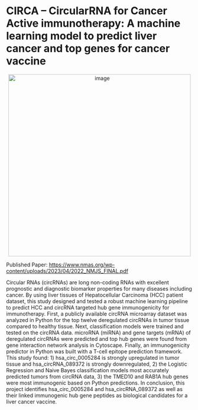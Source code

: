 # CIRCA – CircularRNA for Cancer Active immunotherapy: A machine learning model to predict liver cancer and top genes for cancer vaccine




<div align="center">
    <img width="493" alt="image" src="https://github.com/user-attachments/assets/820d338c-5e56-4f73-a4d8-e69115ffed9e" />
</div>




Published Paper: https://www.nmas.org/wp-content/uploads/2023/04/2022_NMJS_FINAL.pdf



Circular RNAs (circRNAs) are long non-coding RNAs with excellent prognostic and diagnostic biomarker properties for many diseases including cancer. By using liver tissues of Hepatocellular Carcinoma (HCC) patient dataset, this study designed and tested a robust machine learning pipeline to predict HCC and circRNA targeted hub gene immunogenicity for immunotherapy. First, a publicly available circRNA microarray dataset was analyzed in Python for the top twelve deregulated circRNAs in tumor tissue compared to healthy tissue. Next, classification models were trained and tested on the circRNA data. microRNA (miRNA) and gene targets (mRNA) of deregulated circRNAs were predicted and top hub genes were found from gene interaction network analysis in Cytoscape. Finally, an immunogenicity predictor in Python was built with a T-cell epitope prediction framework. This study found: 1) hsa_circ_0005284 is strongly upregulated in tumor tissue and hsa_circRNA_089372 is strongly downregulated, 2) the Logistic Regression and Naive Bayes classification models most accurately predicted tumors from circRNA data, 3) the TMED10 and RAB1A hub genes were most immunogenic based on Python predictions. In conclusion, this project identifies hsa_circ_0005284 and hsa_circRNA_089372 as well as their linked immunogenic hub gene peptides as biological candidates for a liver cancer vaccine.  
